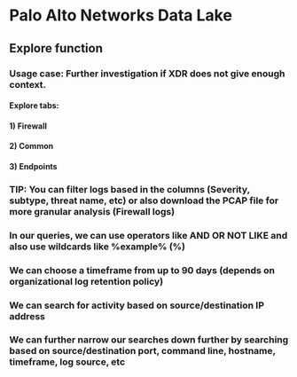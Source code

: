 # Palo Alto Networks Data Lake

## Explore function

### Usage case: Further investigation if XDR does not give enough context.

#### Explore tabs:

#### 1) Firewall

#### 2) Common

#### 3) Endpoints

### TIP: You can filter logs based in the columns (Severity, subtype, threat name, etc) or also download the PCAP file for more granular analysis (Firewall logs)

### In our queries, we can use operators like AND OR NOT LIKE and also use wildcards like %example% (%) 

### We can choose a timeframe from up to 90 days (depends on organizational log retention policy)

### We can search for activity based on source/destination IP address

### We can further narrow our searches down further by searching based on source/destination port, command line, hostname, timeframe, log source, etc
